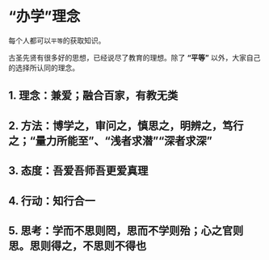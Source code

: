 # “办学”理念

每个人都可以`平等`的获取知识。

古圣先贤有很多好的思想，已经说尽了教育的理想。除了 **“平等”** 以外，大家自己的选择所认同的理念。


## 1. 理念：兼爱；融合百家，有教无类

## 2. 方法：博学之，审问之，慎思之，明辨之，笃行之；“量力所能至”、“浅者求潜”“深者求深”

## 3. 态度：吾爱吾师吾更爱真理

## 4. 行动：知行合一

## 5. 思考：学而不思则罔，思而不学则殆；心之官则思。思则得之，不思则不得也